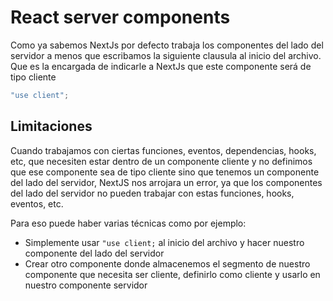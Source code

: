 # **React server components**

Como ya sabemos NextJs por defecto trabaja los componentes del lado del servidor a menos que escribamos la siguiente clausula al inicio del archivo. Que es la encargada de indicarle a NextJs que este componente será de tipo cliente 

```javascript
"use client";
```


## **Limitaciones**

Cuando trabajamos con ciertas funciones, eventos, dependencias, hooks, etc, que necesiten estar dentro de un componente cliente y no definimos que ese componente sea de tipo cliente sino que tenemos un componente del lado del servidor, NextJS nos arrojara un error, ya que los componentes del lado del servidor no pueden trabajar con estas funciones, hooks, eventos, etc.

Para eso puede haber varias técnicas como por ejemplo: 

* Simplemente usar `"use client;` al inicio del archivo y hacer nuestro componente del lado del servidor 
* Crear otro componente donde almacenemos el segmento de nuestro componente que necesita ser cliente, definirlo como cliente y usarlo en nuestro componente servidor 

